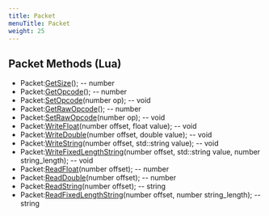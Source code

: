 ```yaml
---
title: Packet
menuTitle: Packet
weight: 25
---
```


## Packet Methods (Lua)
- Packet:[GetSize](getsize)(); -- number
- Packet:[GetOpcode](getopcode)(); -- number
- Packet:[SetOpcode](setopcode)(number op); -- void
- Packet:[GetRawOpcode](getrawopcode)(); -- number
- Packet:[SetRawOpcode](setrawopcode)(number op); -- void
- Packet:[WriteFloat](writefloat)(number offset, float value); -- void
- Packet:[WriteDouble](writedouble)(number offset, double value); -- void
- Packet:[WriteString](writestring)(number offset, std::string value); -- void
- Packet:[WriteFixedLengthString](writefixedlengthstring)(number offset, std::string value, number string_length); -- void
- Packet:[ReadFloat](readfloat)(number offset); -- number
- Packet:[ReadDouble](readdouble)(number offset); -- number
- Packet:[ReadString](readstring)(number offset); -- string
- Packet:[ReadFixedLengthString](readfixedlengthstring)(number offset, number string_length); -- string
